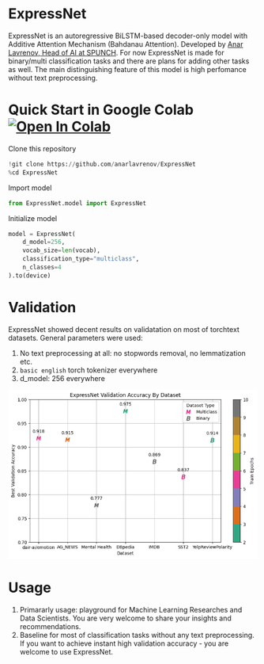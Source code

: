 # ExpressNet

ExpressNet is an autoregressive BiLSTM-based decoder-only model with Additive Attention Mechanism (Bahdanau Attention). 
Developed by [Anar Lavrenov, Head of AI at SPUNCH](https://www.linkedin.com/in/anar-lavrenov/).
For now ExpressNet is made for binary/multi classification tasks and there are plans for adding other tasks as well.
The main distinguishing feature of this model is high perfomance without text preprocessing. 

# Quick Start in Google Colab [![Open In Colab](https://colab.research.google.com/assets/colab-badge.svg)](https://github.com/anarlavrenov/ExpressNet/blob/master/usage.ipynb)

Clone this repository
```py
!git clone https://github.com/anarlavrenov/ExpressNet
%cd ExpressNet
```
Import model
```py
from ExpressNet.model import ExpressNet
```

Initialize model
```py
model = ExpressNet(
    d_model=256,
    vocab_size=len(vocab),
    classification_type="multiclass",
    n_classes=4
).to(device)
```


# Validation
ExpressNet showed decent results on validatation on most of torchtext datasets.
General parameters were used:
1. No text preprocessing at all: no stopwords removal, no lemmatization etc.
2. `basic english` torch tokenizer everywhere
3. d_model: 256 everywhere

![image](https://github.com/anarlavrenov/ExpressNet/blob/master/benchmark.png)


# Usage

1. Primararly usage: playground for Machine Learning Researches and Data Scientists. You are very welcome to share your insights and recommendations.
2. Baseline for most of classification tasks without any text preprocessing. If you want to achieve instant high validation accuracy - you are welcome to use ExpressNet. 

